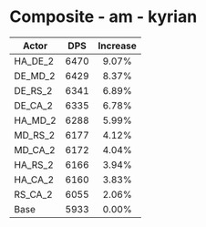 # Composite - am - kyrian
| Actor | DPS | Increase |
|---|:---:|:---:|
|HA_DE_2|6470|9.07%|
|DE_MD_2|6429|8.37%|
|DE_RS_2|6341|6.89%|
|DE_CA_2|6335|6.78%|
|HA_MD_2|6288|5.99%|
|MD_RS_2|6177|4.12%|
|MD_CA_2|6172|4.04%|
|HA_RS_2|6166|3.94%|
|HA_CA_2|6160|3.83%|
|RS_CA_2|6055|2.06%|
|Base|5933|0.00%|
